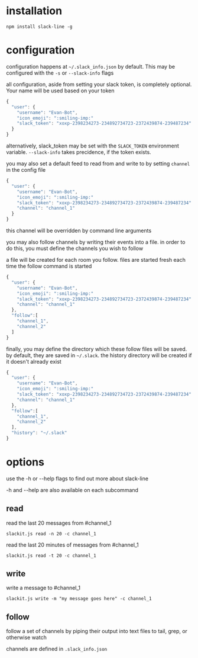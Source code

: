 installation
============
  
    npm install slack-line -g

configuration
=============

configuration happens at `~/.slack_info.json` by default. This may be configured with the `-s` or `--slack-info` flags

all configuration, aside from setting your slack token, is completely optional. Your name will be used based on your token

```js
{
  "user": {
    "username": "Evan-Bot",
    "icon_emoji": ":smiling-imp:"
    "slack_token": "xoxp-2398234273-234892734723-2372439874-239487234"
  }
}
```

alternatively, slack_token may be set with the `SLACK_TOKEN` environment variable. `--slack-info` takes precidence, if the
token exists.

you may also set a default feed to read from and write to by setting `channel` in the config file

```js
{
  "user": {
    "username": "Evan-Bot",
    "icon_emoji": ":smiling-imp:"
    "slack_token": "xoxp-2398234273-234892734723-2372439874-239487234"
    "channel": "channel_1"
  }
}
```

this channel will be overridden by command line arguments

you may also follow channels by writing their events into a file. in order to do this, you must define the channels you wish to follow

a file will be created for each room you follow. files are started fresh each time 
the follow command is started

```js
{
  "user": {
    "username": "Evan-Bot",
    "icon_emoji": ":smiling-imp:"
    "slack_token": "xoxp-2398234273-234892734723-2372439874-239487234"
    "channel": "channel_1"
  },
  "follow":[
    "channel_1",
    "channel_2"
  ]
}
```

finally, you may define the directory which these follow files will be saved. by default, they are saved in `~/.slack`. the history directory will be created if it doesn't already exist

```js
{
  "user": {
    "username": "Evan-Bot",
    "icon_emoji": ":smiling-imp:"
    "slack_token": "xoxp-2398234273-234892734723-2372439874-239487234"
    "channel": "channel_1"
  },
  "follow":[
    "channel_1",
    "channel_2"
  ],
  "history": "~/.slack"
}
```

options
=======

use the -h or --help flags to find out more about slack-line 

-h and --help are also available on each subcommand

read
----

read the last 20 messages from #channel_1

    slackit.js read -n 20 -c channel_1

read the last 20 minutes of messages from #channel_1

    slackit.js read -t 20 -c channel_1

write
-----

write a message to #channel_1

    slackit.js write -m "my message goes here" -c channel_1

follow
------

follow a set of channels by piping their output into text files to tail, grep, or otherwise watch 

channels are defined in `.slack_info.json`

